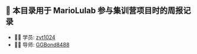 ## 🚀 本目录用于 MarioLulab 参与集训营项目时的周报记录

- 👨‍💻 学员: [zyt1024](https://github.com/zyt1024)
- 👦🏻​ 导师: [GGBond8488](https://github.com/GGBond8488)